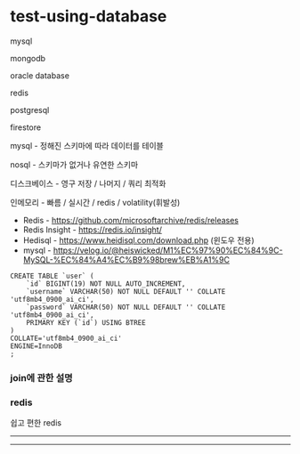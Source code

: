 # test-using-database


mysql

mongodb

oracle database

redis

postgresql

firestore

mysql - 정해진 스키마에 따라 데이터를 테이블

nosql - 스키마가 없거나 유연한 스키마



디스크베이스 - 영구 저장 / 나머지 / 쿼리 최적화

인메모리 - 빠름 / 실시간 / redis / volatility(휘발성)


- Redis - https://github.com/microsoftarchive/redis/releases
- Redis Insight - https://redis.io/insight/
- Hedisql - https://www.heidisql.com/download.php (윈도우 전용)
- mysql - https://velog.io/@heiswicked/M1%EC%97%90%EC%84%9C-MySQL-%EC%84%A4%EC%B9%98brew%EB%A1%9C

```
CREATE TABLE `user` (
	`id` BIGINT(19) NOT NULL AUTO_INCREMENT,
	`username` VARCHAR(50) NOT NULL DEFAULT '' COLLATE 'utf8mb4_0900_ai_ci',
	`password` VARCHAR(50) NOT NULL DEFAULT '' COLLATE 'utf8mb4_0900_ai_ci',
	PRIMARY KEY (`id`) USING BTREE
)
COLLATE='utf8mb4_0900_ai_ci'
ENGINE=InnoDB
;

```



### join에 관한 설명


### redis

쉽고 편한 redis


---
---



